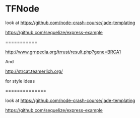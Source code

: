 # TFNode

look at https://github.com/node-crash-course/jade-templating

https://github.com/sequelize/express-example

===========

http://www.grnpedia.org/trrust/result.php?gene=BRCA1

And 

http://strcat.teamerlich.org/


for style ideas


==============

look at https://github.com/node-crash-course/jade-templating

https://github.com/sequelize/express-example



